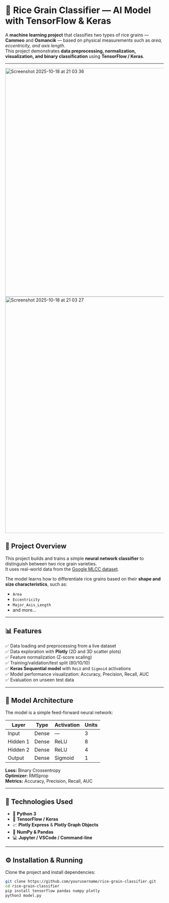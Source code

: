 # 🌾 Rice Grain Classifier — AI Model with TensorFlow & Keras

A **machine learning project** that classifies two types of rice grains — **Cammeo** and **Osmancik** — based on physical measurements such as *area, eccentricity, and axis length*.  
This project demonstrates **data preprocessing, normalization, visualization, and binary classification** using **TensorFlow / Keras**.

---
<img width="1399" height="727" alt="Screenshot 2025-10-18 at 21 03 36" src="https://github.com/user-attachments/assets/fc6abf93-a5ec-4380-9b99-7dd6cd7748dc" />
<img width="1415" height="752" alt="Screenshot 2025-10-18 at 21 03 27" src="https://github.com/user-attachments/assets/5fc8344d-dac4-437d-bcfb-9438a1ccd20a" />

## 🚀 Project Overview

This project builds and trains a simple **neural network classifier** to distinguish between two rice grain varieties.  
It uses real-world data from the [Google MLCC dataset](https://download.mlcc.google.com/mledu-datasets/Rice_Cammeo_Osmancik.csv).

The model learns how to differentiate rice grains based on their **shape and size characteristics**, such as:
- `Area`
- `Eccentricity`
- `Major_Axis_Length`
- and more…

---

## 📊 Features

✅ Data loading and preprocessing from a live dataset  
✅ Data exploration with **Plotly** (2D and 3D scatter plots)  
✅ Feature normalization (Z-score scaling)  
✅ Training/validation/test split (80/10/10)  
✅ **Keras Sequential model** with `ReLU` and `Sigmoid` activations  
✅ Model performance visualization: Accuracy, Precision, Recall, AUC  
✅ Evaluation on unseen test data  

---

## 🧠 Model Architecture

The model is a simple feed-forward neural network:

| Layer | Type | Activation | Units |
|-------|------|-------------|-------|
| Input | Dense | — | 3 |
| Hidden 1 | Dense | ReLU | 8 |
| Hidden 2 | Dense | ReLU | 4 |
| Output | Dense | Sigmoid | 1 |

**Loss:** Binary Crossentropy  
**Optimizer:** RMSprop  
**Metrics:** Accuracy, Precision, Recall, AUC  

---

## 🧩 Technologies Used

- 🐍 **Python 3**
- 🧠 **TensorFlow / Keras**
- 📈 **Plotly Express** & **Plotly Graph Objects**
- 🧮 **NumPy & Pandas**
- 💻 **Jupyter / VSCode / Command-line**

---

## ⚙️ Installation & Running

Clone the project and install dependencies:

```bash
git clone https://github.com/yourusername/rice-grain-classifier.git
cd rice-grain-classifier
pip install tensorflow pandas numpy plotly
python3 model.py
